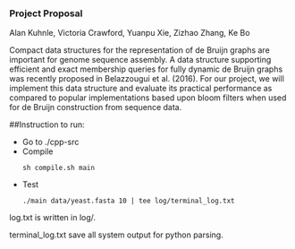 ### Project Proposal 
Alan Kuhnle, Victoria Crawford, Yuanpu Xie, Zizhao Zhang, Ke Bo

Compact data structures for the representation of de Bruijn graphs are important for genome sequence assembly. A data structure supporting efficient and exact membership queries for fully dynamic de Bruijn graphs was recently proposed in Belazzougui et al. (2016). For our project, we will implement this data structure and evaluate its practical performance as compared to popular implementations based upon bloom filters when used for de Bruijn construction from sequence data.


##Instruction to run:
- Go to ./cpp-src
- Compile
    ```
    sh compile.sh main
    ```
- Test
    ```
    ./main data/yeast.fasta 10 | tee log/terminal_log.txt
    ```

log.txt is written in log/.

terminal_log.txt save all system output for python parsing.
